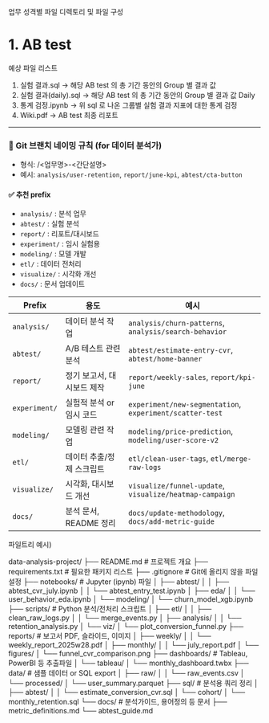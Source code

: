 업무 성격별 파일 디렉토리 및 파일 구성

# 1. AB test
예상 파일 리스트
1. 실험 결과.sql            -> 해당 AB test 의 총 기간 동안의 Group 별 결과 값
2. 실험 결과(daily).sql     -> 해당 AB test 의 총 기간 동안의 Group 별 결과 값 Daily
3. 통계 검정.ipynb          -> 위 sql 로 나온 그룹별 실험 결과 지표에 대한 통계 검정
4. Wiki.pdf               -> AB test 최종 리포트




-------------------------------------------------------------------------------------------------------------------------------------------------------------------------------------------------------------------------------------



### 📌 Git 브랜치 네이밍 규칙 (for 데이터 분석가)

- 형식: <prefix>/<업무명>-<간단설명>
- 예시: `analysis/user-retention`, `report/june-kpi`, `abtest/cta-button`

#### ✅ 추천 prefix
- `analysis/` : 분석 업무
- `abtest/` : 실험 분석
- `report/` : 리포트/대시보드
- `experiment/` : 임시 실험용
- `modeling/` : 모델 개발
- `etl/` : 데이터 전처리
- `visualize/` : 시각화 개선
- `docs/` : 문서 업데이트

| Prefix        | 용도               | 예시                                                       |
| ------------- | ---------------- | -------------------------------------------------------- |
| `analysis/`   | 데이터 분석 작업        | `analysis/churn-patterns`, `analysis/search-behavior`    |
| `abtest/`     | A/B 테스트 관련 분석    | `abtest/estimate-entry-cvr`, `abtest/home-banner`        |
| `report/`     | 정기 보고서, 대시보드 제작  | `report/weekly-sales`, `report/kpi-june`                 |
| `experiment/` | 실험적 분석 or 임시 코드  | `experiment/new-segmentation`, `experiment/scatter-test` |
| `modeling/`   | 모델링 관련 작업        | `modeling/price-prediction`, `modeling/user-score-v2`    |
| `etl/`        | 데이터 추출/정제 스크립트   | `etl/clean-user-tags`, `etl/merge-raw-logs`              |
| `visualize/`  | 시각화, 대시보드 개선     | `visualize/funnel-update`, `visualize/heatmap-campaign`  |
| `docs/`       | 분석 문서, README 정리 | `docs/update-methodology`, `docs/add-metric-guide`       |



파일트리 예시)

data-analysis-project/
├── README.md                      # 프로젝트 개요
├── requirements.txt              # 필요한 패키지 리스트
├── .gitignore                    # Git에 올리지 않을 파일 설정
├── notebooks/                    # Jupyter (ipynb) 파일
│   ├── abtest/
│   │   ├── abtest_cvr_july.ipynb
│   │   └── abtest_entry_test.ipynb
│   ├── eda/
│   │   └── user_behavior_eda.ipynb
│   └── modeling/
│       └── churn_model_xgb.ipynb
├── scripts/                      # Python 분석/전처리 스크립트
│   ├── etl/
│   │   ├── clean_raw_logs.py
│   │   └── merge_events.py
│   ├── analysis/
│   │   └── retention_analysis.py
│   └── viz/
│       └── plot_conversion_funnel.py
├── reports/                      # 보고서 PDF, 슬라이드, 이미지
│   ├── weekly/
│   │   └── weekly_report_2025w28.pdf
│   ├── monthly/
│   │   └── july_report.pdf
│   └── figures/
│       └── funnel_cvr_comparison.png
├── dashboards/                   # Tableau, PowerBI 등 추출파일
│   └── tableau/
│       └── monthly_dashboard.twbx
├── data/                         # 샘플 데이터 or SQL export
│   ├── raw/
│   │   └── raw_events.csv
│   └── processed/
│       └── user_summary.parquet
├── sql/                          # 분석용 쿼리 정리
│   ├── abtest/
│   │   └── estimate_conversion_cvr.sql
│   └── cohort/
│       └── monthly_retention.sql
└── docs/                         # 분석가이드, 용어정의 등 문서
    ├── metric_definitions.md
    └── abtest_guide.md
